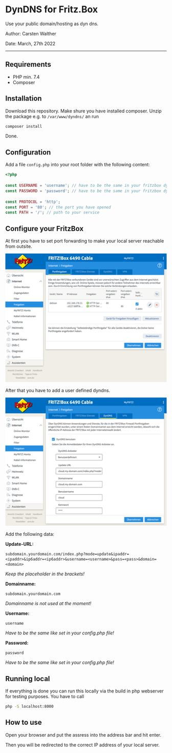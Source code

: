 # DynDNS for Fritz.Box

Use your public domain/hosting as dyn dns.

Author: Carsten Walther

Date: March, 27th 2022

---

## Requirements

- PHP min. 7.4
- Composer

## Installation

Download this repository. Make shure you have installed composer. Unzip the package e.g. to `/var/www/dyndns/` an run

```bash
composer install
```

Done.

## Configuration

Add a file ```config.php``` into your root folder with the following content:

```php
<?php

const USERNAME = 'username'; // have to be the same in your fritzbox dyndns settings
const PASSWORD = 'password'; // have to be the same in your fritzbox dyndns settings

const PROTOCOL = 'http';
const PORT = '80'; // the port you have opened
const PATH = '/'; // path to your service
```

## Configure your FritzBox

At first you have to set port forwarding to make your local server reachable from outsite.

![](doc/images/fritz.box_ports.png)

After that you have to add a user defined dyndns.

![](doc/images/fritz.box_dyndns.png)

Add the following data:

**Update-URL:**
```
subdomain.yourdomain.com/index.php?mode=update&ipaddr=<ipaddr>&ip6addr=<ip6addr>&username=<username>&pass=<pass>&domain=<domain>
```
_Keep the placeholder in the brackets!_

**Domainname:**
```
subdomain.yourdomain.com
```
_Domainname is not used at the moment!_

**Username:**
```
username
```
_Have to be the same like set in your config.php file!_

**Password:**
```
password
```
_Have to be the same like set in your config.php file!_

## Running local

If everything is done you can run this locally via the build in php webserver for testing purposes. You have to call

```bash
php -S localhost:8000
```

## How to use

Open your browser and put the assress into the address bar and hit enter.

Then you will be redirected to the correct IP address of your local server.
